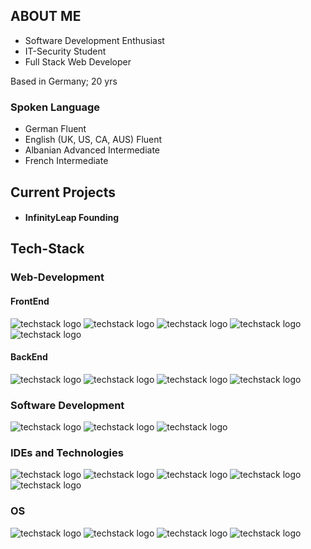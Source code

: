 ## ABOUT ME
- Software Development Enthusiast
- IT-Security Student
- Full Stack Web Developer

Based in Germany; 20 yrs

### Spoken Language
- German                      Fluent
- English (UK, US, CA, AUS)   Fluent
- Albanian                    Advanced Intermediate
- French                      Intermediate                  

## Current Projects

- #### InfinityLeap Founding


## Tech-Stack

### Web-Development 

#### FrontEnd
![techstack logo](https://readme-components.vercel.app/api?component=logo&logo=tailwindcss&textfill=318bd1&text=false&fill=white)
![techstack logo](https://readme-components.vercel.app/api?component=logo&logo=JavaScript&text=false&textfill=FFFF00&fill=black)
![techstack logo](https://readme-components.vercel.app/api?component=logo&logo=CSS3&fill=white&textfill=blue&text=false)
![techstack logo](https://readme-components.vercel.app/api?component=logo&logo=react&text=false&animation=spin&textfill=lightblue&fill=black)
![techstack logo](https://readme-components.vercel.app/api?component=logo&logo=HTML5&fill=white&textfill=darkorange&text=false)


#### BackEnd
![techstack logo](https://readme-components.vercel.app/api?component=logo&logo=node.js&textfill=green&fill=white&text=false)
![techstack logo](https://readme-components.vercel.app/api?component=logo&logo=sqlite&textfill=318bd1&text=false&fill=white)
![techstack logo](https://readme-components.vercel.app/api?component=logo&logo=mongoDB&fill=white&textfill=green&text=false)
![techstack logo](https://readme-components.vercel.app/api?component=logo&logo=microsoftazure&fill=white&textfill=blue&text=false)

### Software Development
![techstack logo](https://readme-components.vercel.app/api?component=logo&logo=CPlusPlus&text=false&textfill=33a9cf&fill=white)
![techstack logo](https://readme-components.vercel.app/api?component=logo&logo=Python&text=false&textfill=black&fill=white)
![techstack logo](https://readme-components.vercel.app/api?component=logo&logo=CSharp&text=false&textfill=a933cf&fill=white)

### IDEs and Technologies
![techstack logo](https://readme-components.vercel.app/api?component=logo&logo=jetbrains&fill=white&textfill=black&text=false)
![techstack logo](https://readme-components.vercel.app/api?component=logo&logo=unrealengine&fill=white&textfill=black&text=false)
![techstack logo](https://readme-components.vercel.app/api?component=logo&logo=unity&fill=white&textfill=black&text=false)
![techstack logo](https://readme-components.vercel.app/api?component=logo&logo=blender&fill=white&textfill=darkorange&text=false)
![techstack logo](https://readme-components.vercel.app/api?component=logo&logo=Github&fill=white&textfill=black&text=false)

### OS
![techstack logo](https://readme-components.vercel.app/api?component=logo&logo=Windows&fill=white&textfill=318bd1&text=false)
![techstack logo](https://readme-components.vercel.app/api?component=logo&logo=debian&fill=white&textfill=red&text=false)
![techstack logo](https://readme-components.vercel.app/api?component=logo&logo=apple&fill=white&text=false&textfill=black)
![techstack logo](https://readme-components.vercel.app/api?component=logo&logo=raspberrypi&fill=white&textfill=red&text=false)
